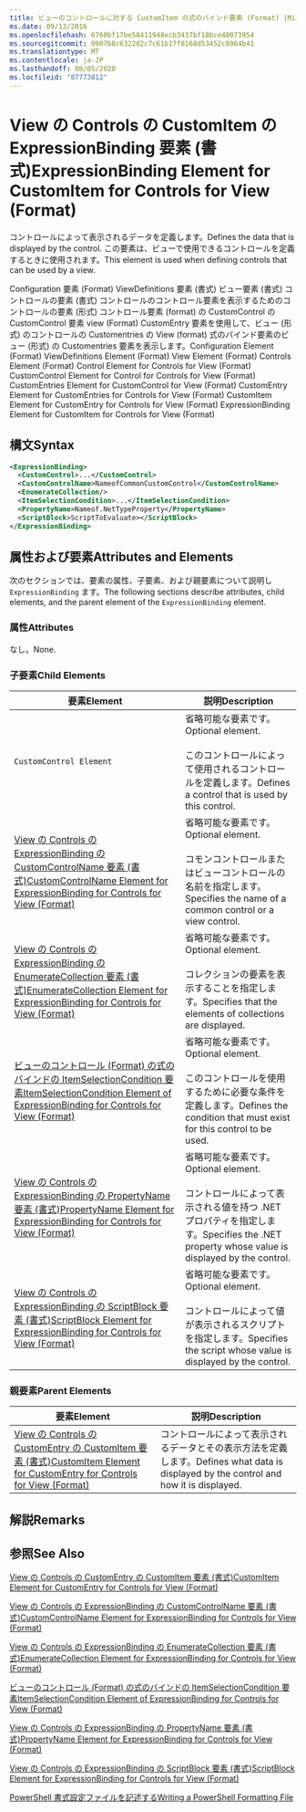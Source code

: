 ```yaml
---
title: ビューのコントロールに対する CustomItem の式のバインド要素 (Format) |Microsoft Docs
ms.date: 09/13/2016
ms.openlocfilehash: 6760bf17be58411948ecb3437bf18bce40073954
ms.sourcegitcommit: 0907b8c6322d2c7c61b17f8168d53452c8964b41
ms.translationtype: MT
ms.contentlocale: ja-JP
ms.lasthandoff: 08/05/2020
ms.locfileid: "87773812"
---
```

# <a name="expressionbinding-element-for-customitem-for-controls-for-view-format"></a><span data-ttu-id="6a178-102">View の Controls の CustomItem の ExpressionBinding 要素 (書式)</span><span class="sxs-lookup"><span data-stu-id="6a178-102">ExpressionBinding Element for CustomItem for Controls for View (Format)</span></span>

<span data-ttu-id="6a178-103">コントロールによって表示されるデータを定義します。</span><span class="sxs-lookup"><span data-stu-id="6a178-103">Defines the data that is displayed by the control.</span></span> <span data-ttu-id="6a178-104">この要素は、ビューで使用できるコントロールを定義するときに使用されます。</span><span class="sxs-lookup"><span data-stu-id="6a178-104">This element is used when defining controls that can be used by a view.</span></span>

<span data-ttu-id="6a178-105">Configuration 要素 (Format) ViewDefinitions 要素 (書式) ビュー要素 (書式) コントロールの要素 (書式) コントロールのコントロール要素を表示するためのコントロールの要素 (形式) コントロール要素 (format) の CustomControl の CustomControl 要素 view (Format) CustomEntry 要素を使用して、ビュー (形式) のコントロールの Customentries の View (format) 式のバインド要素のビュー (形式) の Customentries 要素を表示します。</span><span class="sxs-lookup"><span data-stu-id="6a178-105">Configuration Element (Format) ViewDefinitions Element (Format) View Element (Format) Controls Element (Format) Control Element for Controls for View (Format) CustomControl Element for Control for Controls for View (Format) CustomEntries Element for CustomControl for View (Format) CustomEntry Element for CustomEntries for Controls for View (Format) CustomItem Element for CustomEntry for Controls for View (Format) ExpressionBinding Element for CustomItem for Controls for View (Format)</span></span>

## <a name="syntax"></a><span data-ttu-id="6a178-106">構文</span><span class="sxs-lookup"><span data-stu-id="6a178-106">Syntax</span></span>

```xml
<ExpressionBinding>
  <CustomControl>...</CustomControl>
  <CustomControlName>NameofCommonCustomControl</CustomControlName>
  <EnumerateCollection/>
  <ItemSelectionCondition>...</ItemSelectionCondition>
  <PropertyName>Nameof.NetTypeProperty</PropertyName>
  <ScriptBlock>ScriptToEvaluate></ScriptBlock>
</ExpressionBinding>
```

## <a name="attributes-and-elements"></a><span data-ttu-id="6a178-107">属性および要素</span><span class="sxs-lookup"><span data-stu-id="6a178-107">Attributes and Elements</span></span>

<span data-ttu-id="6a178-108">次のセクションでは、要素の属性、子要素、および親要素について説明し `ExpressionBinding` ます。</span><span class="sxs-lookup"><span data-stu-id="6a178-108">The following sections describe attributes, child elements, and the parent element of the `ExpressionBinding` element.</span></span>

### <a name="attributes"></a><span data-ttu-id="6a178-109">属性</span><span class="sxs-lookup"><span data-stu-id="6a178-109">Attributes</span></span>

<span data-ttu-id="6a178-110">なし。</span><span class="sxs-lookup"><span data-stu-id="6a178-110">None.</span></span>

### <a name="child-elements"></a><span data-ttu-id="6a178-111">子要素</span><span class="sxs-lookup"><span data-stu-id="6a178-111">Child Elements</span></span>

|<span data-ttu-id="6a178-112">要素</span><span class="sxs-lookup"><span data-stu-id="6a178-112">Element</span></span>|<span data-ttu-id="6a178-113">説明</span><span class="sxs-lookup"><span data-stu-id="6a178-113">Description</span></span>|
|-------------|-----------------|
|`CustomControl Element`|<span data-ttu-id="6a178-114">省略可能な要素です。</span><span class="sxs-lookup"><span data-stu-id="6a178-114">Optional element.</span></span><br /><br /> <span data-ttu-id="6a178-115">このコントロールによって使用されるコントロールを定義します。</span><span class="sxs-lookup"><span data-stu-id="6a178-115">Defines a control that is used by this control.</span></span>|
|[<span data-ttu-id="6a178-116">View の Controls の ExpressionBinding の CustomControlName 要素 (書式)</span><span class="sxs-lookup"><span data-stu-id="6a178-116">CustomControlName Element for ExpressionBinding for Controls for View (Format)</span></span>](./customcontrolname-element-for-expressionbinding-for-controls-for-view-format.md)|<span data-ttu-id="6a178-117">省略可能な要素です。</span><span class="sxs-lookup"><span data-stu-id="6a178-117">Optional element.</span></span><br /><br /> <span data-ttu-id="6a178-118">コモンコントロールまたはビューコントロールの名前を指定します。</span><span class="sxs-lookup"><span data-stu-id="6a178-118">Specifies the name of a common control or a view control.</span></span>|
|[<span data-ttu-id="6a178-119">View の Controls の ExpressionBinding の EnumerateCollection 要素 (書式)</span><span class="sxs-lookup"><span data-stu-id="6a178-119">EnumerateCollection Element for ExpressionBinding for Controls for View (Format)</span></span>](./enumeratecollection-element-for-expressionbinding-for-controls-for-view-format.md)|<span data-ttu-id="6a178-120">省略可能な要素です。</span><span class="sxs-lookup"><span data-stu-id="6a178-120">Optional element.</span></span><br /><br /> <span data-ttu-id="6a178-121">コレクションの要素を表示することを指定します。</span><span class="sxs-lookup"><span data-stu-id="6a178-121">Specifies that the elements of collections are displayed.</span></span>|
|[<span data-ttu-id="6a178-122">ビューのコントロール (Format) の式のバインドの ItemSelectionCondition 要素</span><span class="sxs-lookup"><span data-stu-id="6a178-122">ItemSelectionCondition Element of ExpressionBinding for Controls for View (Format)</span></span>](./itemselectioncondition-element-for-expressionbinding-for-controls-for-view-format.md)|<span data-ttu-id="6a178-123">省略可能な要素です。</span><span class="sxs-lookup"><span data-stu-id="6a178-123">Optional element.</span></span><br /><br /> <span data-ttu-id="6a178-124">このコントロールを使用するために必要な条件を定義します。</span><span class="sxs-lookup"><span data-stu-id="6a178-124">Defines the condition that must exist for this control to be used.</span></span>|
|[<span data-ttu-id="6a178-125">View の Controls の ExpressionBinding の PropertyName 要素 (書式)</span><span class="sxs-lookup"><span data-stu-id="6a178-125">PropertyName Element for ExpressionBinding for Controls for View (Format)</span></span>](./propertyname-element-for-expressionbinding-for-controls-for-view-format.md)|<span data-ttu-id="6a178-126">省略可能な要素です。</span><span class="sxs-lookup"><span data-stu-id="6a178-126">Optional element.</span></span><br /><br /> <span data-ttu-id="6a178-127">コントロールによって表示される値を持つ .NET プロパティを指定します。</span><span class="sxs-lookup"><span data-stu-id="6a178-127">Specifies the .NET property whose value is displayed by the control.</span></span>|
|[<span data-ttu-id="6a178-128">View の Controls の ExpressionBinding の ScriptBlock 要素 (書式)</span><span class="sxs-lookup"><span data-stu-id="6a178-128">ScriptBlock Element for ExpressionBinding for Controls for View (Format)</span></span>](./scriptblock-element-for-expressionbinding-for-controls-for-view-format.md)|<span data-ttu-id="6a178-129">省略可能な要素です。</span><span class="sxs-lookup"><span data-stu-id="6a178-129">Optional element.</span></span><br /><br /> <span data-ttu-id="6a178-130">コントロールによって値が表示されるスクリプトを指定します。</span><span class="sxs-lookup"><span data-stu-id="6a178-130">Specifies the script whose value is displayed by the control.</span></span>|

### <a name="parent-elements"></a><span data-ttu-id="6a178-131">親要素</span><span class="sxs-lookup"><span data-stu-id="6a178-131">Parent Elements</span></span>

|<span data-ttu-id="6a178-132">要素</span><span class="sxs-lookup"><span data-stu-id="6a178-132">Element</span></span>|<span data-ttu-id="6a178-133">説明</span><span class="sxs-lookup"><span data-stu-id="6a178-133">Description</span></span>|
|-------------|-----------------|
|[<span data-ttu-id="6a178-134">View の Controls の CustomEntry の CustomItem 要素 (書式)</span><span class="sxs-lookup"><span data-stu-id="6a178-134">CustomItem Element for CustomEntry for Controls for View (Format)</span></span>](./customitem-element-for-customentry-for-controls-for-view-format.md)|<span data-ttu-id="6a178-135">コントロールによって表示されるデータとその表示方法を定義します。</span><span class="sxs-lookup"><span data-stu-id="6a178-135">Defines what data is displayed by the control and how it is displayed.</span></span>|

## <a name="remarks"></a><span data-ttu-id="6a178-136">解説</span><span class="sxs-lookup"><span data-stu-id="6a178-136">Remarks</span></span>

## <a name="see-also"></a><span data-ttu-id="6a178-137">参照</span><span class="sxs-lookup"><span data-stu-id="6a178-137">See Also</span></span>

[<span data-ttu-id="6a178-138">View の Controls の CustomEntry の CustomItem 要素 (書式)</span><span class="sxs-lookup"><span data-stu-id="6a178-138">CustomItem Element for CustomEntry for Controls for View (Format)</span></span>](./customitem-element-for-customentry-for-controls-for-view-format.md)

[<span data-ttu-id="6a178-139">View の Controls の ExpressionBinding の CustomControlName 要素 (書式)</span><span class="sxs-lookup"><span data-stu-id="6a178-139">CustomControlName Element for ExpressionBinding for Controls for View (Format)</span></span>](./customcontrolname-element-for-expressionbinding-for-controls-for-view-format.md)

[<span data-ttu-id="6a178-140">View の Controls の ExpressionBinding の EnumerateCollection 要素 (書式)</span><span class="sxs-lookup"><span data-stu-id="6a178-140">EnumerateCollection Element for ExpressionBinding for Controls for View (Format)</span></span>](./enumeratecollection-element-for-expressionbinding-for-controls-for-view-format.md)

[<span data-ttu-id="6a178-141">ビューのコントロール (Format) の式のバインドの ItemSelectionCondition 要素</span><span class="sxs-lookup"><span data-stu-id="6a178-141">ItemSelectionCondition Element of ExpressionBinding for Controls for View (Format)</span></span>](./itemselectioncondition-element-for-expressionbinding-for-controls-for-view-format.md)

[<span data-ttu-id="6a178-142">View の Controls の ExpressionBinding の PropertyName 要素 (書式)</span><span class="sxs-lookup"><span data-stu-id="6a178-142">PropertyName Element for ExpressionBinding for Controls for View (Format)</span></span>](./propertyname-element-for-expressionbinding-for-controls-for-view-format.md)

[<span data-ttu-id="6a178-143">View の Controls の ExpressionBinding の ScriptBlock 要素 (書式)</span><span class="sxs-lookup"><span data-stu-id="6a178-143">ScriptBlock Element for ExpressionBinding for Controls for View (Format)</span></span>](./scriptblock-element-for-expressionbinding-for-controls-for-view-format.md)

[<span data-ttu-id="6a178-144">PowerShell 書式設定ファイルを記述する</span><span class="sxs-lookup"><span data-stu-id="6a178-144">Writing a PowerShell Formatting File</span></span>](./writing-a-powershell-formatting-file.md)

